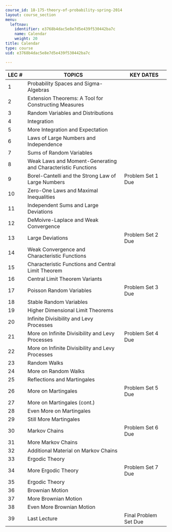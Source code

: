 ```yaml
---
course_id: 18-175-theory-of-probability-spring-2014
layout: course_section
menu:
  leftnav:
    identifier: e3768b4dac5e8e7d5e439f530442ba7c
    name: Calendar
    weight: 20
title: Calendar
type: course
uid: e3768b4dac5e8e7d5e439f530442ba7c

---
```


| LEC # | TOPICS | KEY DATES |
| --- | --- | --- |
| 1 | Probability Spaces and Sigma-Algebras | &nbsp; |
| 2 | Extension Theorems: A Tool for Constructing Measures | &nbsp; |
| 3 | Random Variables and Distributions | &nbsp; |
| 4 | Integration | &nbsp; |
| 5 | More Integration and Expectation | &nbsp; |
| 6 | Laws of Large Numbers and Independence | &nbsp; |
| 7 | Sums of Random Variables | &nbsp; |
| 8 | Weak Laws and Moment-Generating and Characteristic Functions | &nbsp; |
| 9 | Borel-Cantelli and the Strong Law of Large Numbers | Problem Set 1 Due |
| 10 | Zero-One Laws and Maximal Inequalities | &nbsp; |
| 11 | Independent Sums and Large Deviations | &nbsp; |
| 12 | DeMoivre-Laplace and Weak Convergence | &nbsp; |
| 13 | Large Deviations | Problem Set 2 Due |
| 14 | Weak Convergence and Characteristic Functions | &nbsp; |
| 15 | Characteristic Functions and Central Limit Theorem | &nbsp; |
| 16 | Central Limit Theorem Variants | &nbsp; |
| 17 | Poisson Random Variables | Problem Set 3 Due |
| 18 | Stable Random Variables | &nbsp; |
| 19 | Higher Dimensional Limit Theorems | &nbsp; |
| 20 | Infinite Divisibility and Levy Processes | &nbsp; |
| 21 | More on Infinite Divisibility and Levy Processes  | Problem Set 4 Due |
| 22 | More on Infinite Divisibility and Levy Processes   | &nbsp; |
| 23 | Random Walks | &nbsp; |
| 24 | More on Random Walks | &nbsp; |
| 25 | Reflections and Martingales | &nbsp; |
| 26 | More on Martingales | Problem Set 5 Due |
| 27 | More on Martingales (cont.) | &nbsp; |
| 28 | Even More on Martingales | &nbsp; |
| 29 | Still More Martingales | &nbsp; |
| 30 | Markov Chains | Problem Set 6 Due |
| 31 | More Markov Chains | &nbsp; |
| 32 | Additional Material on Markov Chains | &nbsp; |
| 33 | Ergodic Theory | &nbsp; |
| 34 | More Ergodic Theory | Problem Set 7 Due |
| 35 | Ergodic Theory | &nbsp; |
| 36 | Brownian Motion | &nbsp; |
| 37 | More Brownian Motion | &nbsp; |
| 38 | Even More Brownian Motion | &nbsp; |
| 39 | Last Lecture | Final Problem Set Due